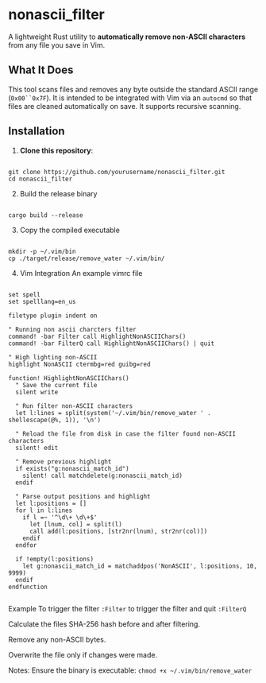 # nonascii_filter

A lightweight Rust utility to **automatically remove non-ASCII characters** from any file you save in Vim.

##  What It Does

This tool scans files and removes any byte outside the standard ASCII range (`0x00``0x7F`). It is intended to be integrated with Vim via an `autocmd` so that files are cleaned automatically on save.
It supports recursive scanning.

##  Installation

1. **Clone this repository**:
```

git clone https://github.com/yourusername/nonascii_filter.git
cd nonascii_filter

```

2. Build the release binary 
```

cargo build --release

```

3. Copy the compiled executable

```

mkdir -p ~/.vim/bin
cp ./target/release/remove_water ~/.vim/bin/

```

4.  Vim Integration
An example vimrc file

```

set spell
set spelllang=en_us

filetype plugin indent on

" Running non ascii charcters filter
command! -bar Filter call HighlightNonASCIIChars()
command! -bar FilterQ call HighlightNonASCIIChars() | quit

" High lighting non-ASCII
highlight NonASCII ctermbg=red guibg=red

function! HighlightNonASCIIChars()
  " Save the current file
  silent write

  " Run filter non-ASCII characters
  let l:lines = split(system('~/.vim/bin/remove_water ' . shellescape(@%, 1)), '\n')

  " Reload the file from disk in case the filter found non-ASCII characters
  silent! edit

  " Remove previous highlight
  if exists("g:nonascii_match_id")
    silent! call matchdelete(g:nonascii_match_id)
  endif

  " Parse output positions and highlight
  let l:positions = []
  for l in l:lines
    if l =~ '^\d\+ \d\+$'
      let [lnum, col] = split(l)
      call add(l:positions, [str2nr(lnum), str2nr(col)])
    endif
  endfor

  if !empty(l:positions)
    let g:nonascii_match_id = matchaddpos('NonASCII', l:positions, 10, 9999)
  endif
endfunction


```

Example
To trigger the filter ```:Filter``` to trigger the filter and quit ```:FilterQ```

Calculate the files SHA-256 hash before and after filtering.

Remove any non-ASCII bytes.

Overwrite the file only if changes were made.

 Notes:
Ensure the binary is executable:
``` chmod +x ~/.vim/bin/remove_water ```
